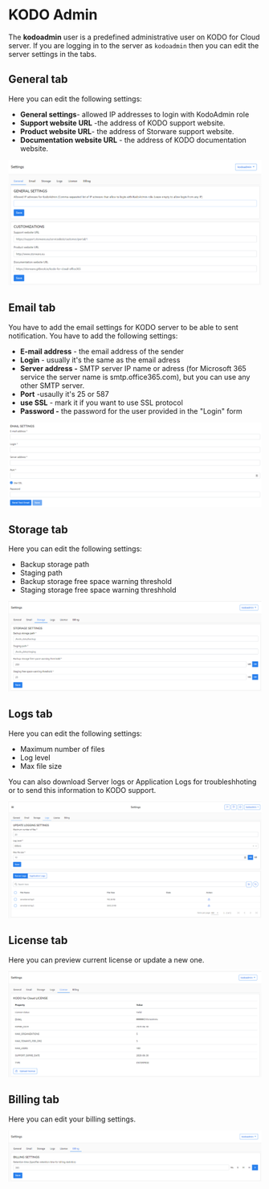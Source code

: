 # KODO Admin

The **kodoadmin** user is a predefined administrative user on KODO for Cloud server.  If you are logging in to the  server as `kodoadmin` then you can edit the server settings in the tabs.

## General tab

Here you can edit the following settings:

* **General settings**- allowed IP addresses to login with KodoAdmin role
* **Support website URL** -the address of KODO support website.
* **Product website URL**- the address of Storware support website.
* **Documentation website URL** - the address of KODO documentation website.

![](../../../.gitbook/assets/kodo-cloud-administration-settings-kodo-admin01-%20%281%29.png)

## Email tab

You have to add the email settings for KODO server to be able to sent notification. You have to add the following settings:

* **E-mail address** - the email address of the sender
* **Login** - usually it's the same as the email adress 
* **Server address -** SMTP server IP name or adress \(for Microsoft 365 service the server name is smtp.office365.com\), but you can use any other SMTP server.
* **Port** -usaully it's 25 or 587
* **use SSL** - mark it if you want to use SSL protocol
* **Password -** the password for the user provided in the  "Login" form 

![](../../../.gitbook/assets/kodo-cloud-administration-settings-kodo-admin02-%20%282%29.png)

## Storage tab

Here you can edit the following settings:

* Backup storage path
* Staging path
* Backup storage free space warning threshold
* Staging storage free space warning threshhold

![](../../../.gitbook/assets/kodo-cloud-administration-settings-kodo-admin03-.png)

## Logs tab

Here you can edit the following settings:

* Maximum number of files 
* Log level
* Max file size

You can also download Server logs or Application Logs for troubleshhoting or to send this information to KODO support.

![](../../../.gitbook/assets/kodo-cloud-administration-settings-kodo-admin04-%20%282%29.png)

## License tab

Here you can preview current license or update a new one.

![](../../../.gitbook/assets/kodo-cloud-administration-settings-kodo-admin05-.png)

## Billing tab

Here you can edit your billing settings.

![](../../../.gitbook/assets/kodo-cloud-administration-settings-kodo-admin06-.png)

